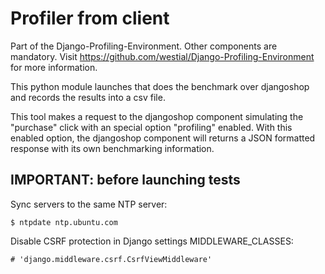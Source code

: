 Profiler from client
====================

Part of the Django-Profiling-Environment. Other components are mandatory.
Visit https://github.com/westial/Django-Profiling-Environment for more
information.

This python module launches that does the benchmark over djangoshop and records
the results into a csv file.

This tool makes a request to the djangoshop component simulating the "purchase"
click with an special option "profiling" enabled. With this enabled option, the
djangoshop component will returns a JSON formatted response with its own
benchmarking information.


IMPORTANT: before launching tests
---------------------------------

Sync servers to the same NTP server:

    $ ntpdate ntp.ubuntu.com

Disable CSRF protection in Django settings MIDDLEWARE_CLASSES:

    # 'django.middleware.csrf.CsrfViewMiddleware'